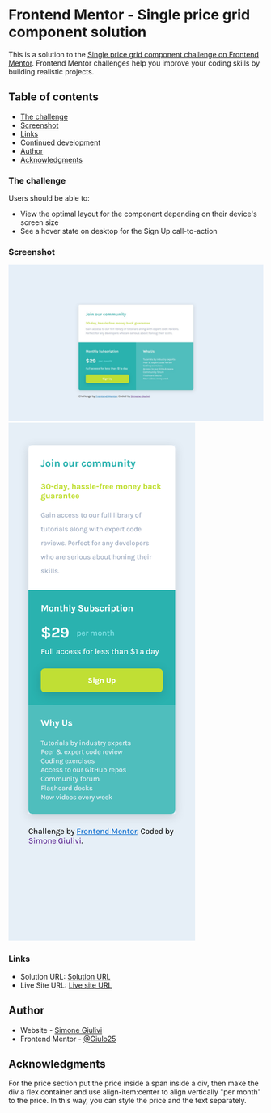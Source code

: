 # Frontend Mentor - Single price grid component solution

This is a solution to the [Single price grid component challenge on Frontend Mentor](https://www.frontendmentor.io/challenges/single-price-grid-component-5ce41129d0ff452fec5abbbc). Frontend Mentor challenges help you improve your coding skills by building realistic projects.

## Table of contents

- [The challenge](#the-challenge)
- [Screenshot](#screenshot)
- [Links](#links)
- [Continued development](#continued-development)
- [Author](#author)
- [Acknowledgments](#acknowledgments)

### The challenge

Users should be able to:

- View the optimal layout for the component depending on their device's screen size
- See a hover state on desktop for the Sign Up call-to-action

### Screenshot

![](./screenshot-desktop.jpg)
![](./screenshot-mobile.png)

### Links

- Solution URL: [Solution URL](https://github.com/Giulo25/Single-price-grid-component)
- Live Site URL: [Live site URL](https://giulo25.github.io/Single-price-grid-component/)

## Author

- Website - [Simone Giulivi](https://www.simonegiulivi.com)
- Frontend Mentor - [@Giulo25](https://www.frontendmentor.io/profile/Giulo25)

## Acknowledgments

For the price section put the price inside a span inside a div, then make the div a flex container and use align-item:center to align vertically "per month" to the price.
In this way, you can style the price and the text separately.
